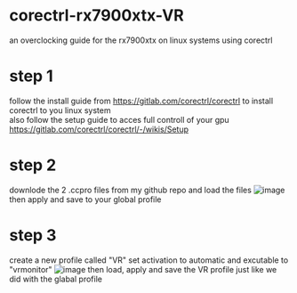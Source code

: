 # corectrl-rx7900xtx-VR
an overclocking guide for the rx7900xtx on linux systems using corectrl

# step 1
follow the install guide from https://gitlab.com/corectrl/corectrl to install corectrl to you linux system <br>
also follow the setup guide to acces full controll of your gpu https://gitlab.com/corectrl/corectrl/-/wikis/Setup 

# step 2
downlode the 2 .ccpro files from my github repo
and load the files
![image](https://github.com/user-attachments/assets/8b3946e1-12ac-43e9-8844-299c66b121dc)
then apply and save to your global profile

# step 3
create a new profile called "VR"
set activation to automatic
and excutable to "vrmonitor"
![image](https://github.com/user-attachments/assets/1b866d87-1416-4d7a-836a-3ec1359e8062)
then load, apply and save the VR profile just like we did with the glabal profile
